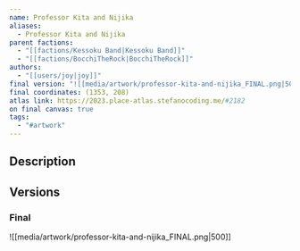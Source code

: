 ```yaml
---
name: Professor Kita and Nijika
aliases:
  - Professor Kita and Nijika
parent factions:
  - "[[factions/Kessoku Band|Kessoku Band]]"
  - "[[factions/BocchiTheRock|BocchiTheRock]]"
authors:
  - "[[users/joy|joy]]"
final version: "![[media/artwork/professor-kita-and-nijika_FINAL.png|500]]"
final coordinates: (1353, 208)
atlas link: https://2023.place-atlas.stefanocoding.me/#2182
on final canvas: true
tags:
  - "#artwork"
---
```

## Description


## Versions
### Final
![[media/artwork/professor-kita-and-nijika_FINAL.png|500]]